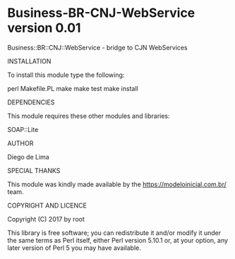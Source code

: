 Business-BR-CNJ-WebService version 0.01
================================

Business::BR::CNJ::WebService - bridge to CJN WebServices

INSTALLATION

To install this module type the following:

   perl Makefile.PL
   make
   make test
   make install

DEPENDENCIES

This module requires these other modules and libraries:

SOAP::Lite

AUTHOR

Diego de Lima

SPECIAL THANKS

This module was kindly made available by the https://modeloinicial.com.br/ team.

COPYRIGHT AND LICENCE

Copyright (C) 2017 by root

This library is free software; you can redistribute it and/or modify
it under the same terms as Perl itself, either Perl version 5.10.1 or,
at your option, any later version of Perl 5 you may have available.
